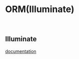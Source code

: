 # ORM(Illuminate)

<br>  

## Illuminate

<a href='http://laravel-china.org/docs/5.1/eloquent' target='_blank'>documentation</a>